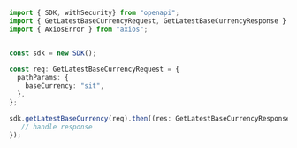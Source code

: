 <!-- Start SDK Example Usage -->
```typescript
import { SDK, withSecurity} from "openapi";
import { GetLatestBaseCurrencyRequest, GetLatestBaseCurrencyResponse } from "openapi/src/sdk/models/operations";
import { AxiosError } from "axios";


const sdk = new SDK();
    
const req: GetLatestBaseCurrencyRequest = {
  pathParams: {
    baseCurrency: "sit",
  },
};

sdk.getLatestBaseCurrency(req).then((res: GetLatestBaseCurrencyResponse | AxiosError) => {
   // handle response
});
```
<!-- End SDK Example Usage -->